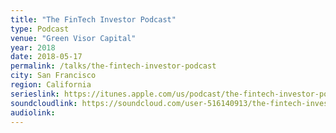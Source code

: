 ```yaml
---
title: "The FinTech Investor Podcast"
type: Podcast
venue: "Green Visor Capital"
year: 2018
date: 2018-05-17
permalink: /talks/the-fintech-investor-podcast
city: San Francisco
region: California
serieslink: https://itunes.apple.com/us/podcast/the-fintech-investor-podcast-series/id1286956576?mt=2
soundcloudlink: https://soundcloud.com/user-516140913/the-fintech-investor-podcast-series-interview-with-ted-benson
audiolink: 
---
```

